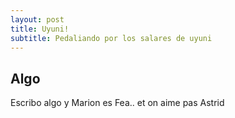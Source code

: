 ```yaml
---
layout: post
title: Uyuni!
subtitle: Pedaliando por los salares de uyuni
---
```


## Algo

Escribo algo y Marion es Fea.. et on aime pas Astrid
